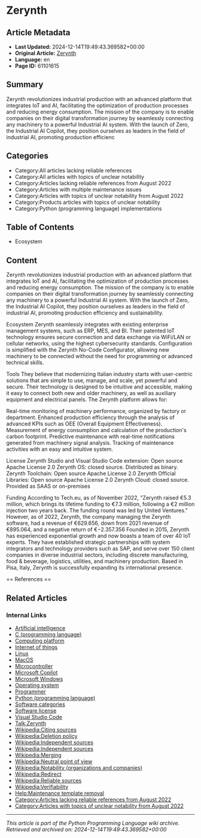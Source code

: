 # Zerynth

## Article Metadata

- **Last Updated:** 2024-12-14T19:49:43.369582+00:00
- **Original Article:** [Zerynth](https://en.wikipedia.org/wiki/Zerynth)
- **Language:** en
- **Page ID:** 61101615

## Summary

Zerynth revolutionizes industrial production with an advanced platform that integrates IoT and AI, facilitating the optimization of production processes and reducing energy consumption. 
The mission of the company is to enable companies on their digital transformation journey by seamlessly connecting any machinery to a powerful Industrial AI system. With the launch of Zero, the Industrial AI Copilot, they position ourselves as leaders in the field of industrial AI, promoting production efficienc

## Categories

- Category:All articles lacking reliable references
- Category:All articles with topics of unclear notability
- Category:Articles lacking reliable references from August 2022
- Category:Articles with multiple maintenance issues
- Category:Articles with topics of unclear notability from August 2022
- Category:Products articles with topics of unclear notability
- Category:Python (programming language) implementations

## Table of Contents

- Ecosystem

## Content

Zerynth revolutionizes industrial production with an advanced platform that integrates IoT and AI, facilitating the optimization of production processes and reducing energy consumption. 
The mission of the company is to enable companies on their digital transformation journey by seamlessly connecting any machinery to a powerful Industrial AI system. With the launch of Zero, the Industrial AI Copilot, they position ourselves as leaders in the field of industrial AI, promoting production efficiency and sustainability.

Ecosystem
Zerynth seamlessly integrates with existing enterprise management systems, such as ERP, MES, and BI. Their patented IoT technology ensures secure connection and data exchange via WiFi/LAN or cellular networks, using the highest cybersecurity standards. Configuration is simplified with the Zerynth No-Code Configurator, allowing new machinery to be connected without the need for programming or advanced technical skills.

Tools
They believe that modernizing Italian industry starts with user-centric solutions that are simple to use, manage, and scale, yet powerful and secure. Their technology is designed to be intuitive and accessible, making it easy to connect both new and older machinery, as well as auxiliary equipment and electrical panels.
The Zerynth platform allows for:

Real-time monitoring of machinery performance, organized by factory or department.
Enhanced production efficiency through the analysis of advanced KPIs such as OEE (Overall Equipment Effectiveness).
Measurement of energy consumption and calculation of the production's carbon footprint.
Predictive maintenance with real-time notifications generated from machinery signal analysis.
Tracking of maintenance activities with an easy and intuitive system.

License
Zerynth Studio and Visual Studio Code extension: Open source Apache License 2.0
Zerynth OS: closed source. Distributed as binary.
Zerynth Toolchain: Open source Apache License 2.0
Zerynth Official Libraries: Open source Apache License 2.0
Zerynth Cloud: closed source. Provided as SAAS or on-premises

Funding
According to Tech.eu, as of November 2022, "Zerynth raised €5.3 million, which brings its lifetime funding  to €7.3 million, following a €2 million injection two years back. The funding round was led by United Ventures." However, as of 2022, Zerynth, the company managing the Zerynth software, had a revenue of €629.656, down from 2021 revenue of €895.064, and a negative return of €−2.357.356
Founded in 2015, Zerynth has experienced exponential growth and now boasts a team of over 40 IoT experts. They have established strategic partnerships with system integrators and technology providers such as SAP, and serve over 150 client companies in diverse industrial sectors, including discrete manufacturing, food & beverage, logistics, utilities, and machinery production. Based in Pisa, Italy, Zerynth is successfully expanding its international presence. 


== References ==

## Related Articles

### Internal Links

- [Artificial intelligence](https://en.wikipedia.org/wiki/Artificial_intelligence)
- [C (programming language)](https://en.wikipedia.org/wiki/C_(programming_language))
- [Computing platform](https://en.wikipedia.org/wiki/Computing_platform)
- [Internet of things](https://en.wikipedia.org/wiki/Internet_of_things)
- [Linux](https://en.wikipedia.org/wiki/Linux)
- [MacOS](https://en.wikipedia.org/wiki/MacOS)
- [Microcontroller](https://en.wikipedia.org/wiki/Microcontroller)
- [Microsoft Copilot](https://en.wikipedia.org/wiki/Microsoft_Copilot)
- [Microsoft Windows](https://en.wikipedia.org/wiki/Microsoft_Windows)
- [Operating system](https://en.wikipedia.org/wiki/Operating_system)
- [Programmer](https://en.wikipedia.org/wiki/Programmer)
- [Python (programming language)](https://en.wikipedia.org/wiki/Python_(programming_language))
- [Software categories](https://en.wikipedia.org/wiki/Software_categories)
- [Software license](https://en.wikipedia.org/wiki/Software_license)
- [Visual Studio Code](https://en.wikipedia.org/wiki/Visual_Studio_Code)
- [Talk:Zerynth](https://en.wikipedia.org/wiki/Talk:Zerynth)
- [Wikipedia:Citing sources](https://en.wikipedia.org/wiki/Wikipedia:Citing_sources)
- [Wikipedia:Deletion policy](https://en.wikipedia.org/wiki/Wikipedia:Deletion_policy)
- [Wikipedia:Independent sources](https://en.wikipedia.org/wiki/Wikipedia:Independent_sources)
- [Wikipedia:Independent sources](https://en.wikipedia.org/wiki/Wikipedia:Independent_sources)
- [Wikipedia:Merging](https://en.wikipedia.org/wiki/Wikipedia:Merging)
- [Wikipedia:Neutral point of view](https://en.wikipedia.org/wiki/Wikipedia:Neutral_point_of_view)
- [Wikipedia:Notability (organizations and companies)](https://en.wikipedia.org/wiki/Wikipedia:Notability_(organizations_and_companies))
- [Wikipedia:Redirect](https://en.wikipedia.org/wiki/Wikipedia:Redirect)
- [Wikipedia:Reliable sources](https://en.wikipedia.org/wiki/Wikipedia:Reliable_sources)
- [Wikipedia:Verifiability](https://en.wikipedia.org/wiki/Wikipedia:Verifiability)
- [Help:Maintenance template removal](https://en.wikipedia.org/wiki/Help:Maintenance_template_removal)
- [Category:Articles lacking reliable references from August 2022](https://en.wikipedia.org/wiki/Category:Articles_lacking_reliable_references_from_August_2022)
- [Category:Articles with topics of unclear notability from August 2022](https://en.wikipedia.org/wiki/Category:Articles_with_topics_of_unclear_notability_from_August_2022)

---
_This article is part of the Python Programming Language wiki archive._
_Retrieved and archived on: 2024-12-14T19:49:43.369582+00:00_